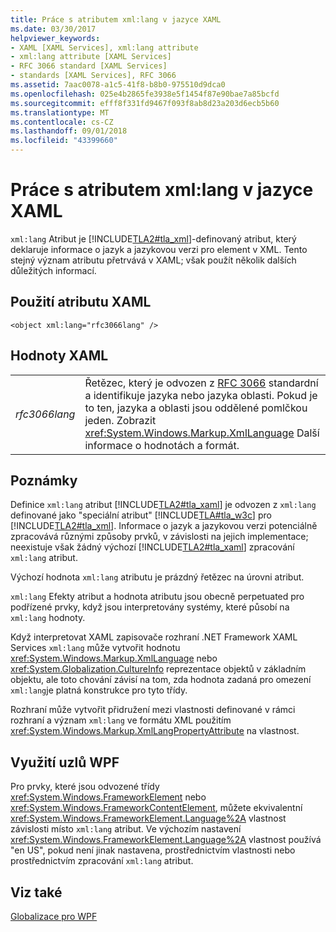 ```yaml
---
title: Práce s atributem xml:lang v jazyce XAML
ms.date: 03/30/2017
helpviewer_keywords:
- XAML [XAML Services], xml:lang attribute
- xml:lang attribute [XAML Services]
- RFC 3066 standard [XAML Services]
- standards [XAML Services], RFC 3066
ms.assetid: 7aac0078-a1c5-41f8-b8b0-975510d9dca0
ms.openlocfilehash: 025e4b2865fe3938e5f1454f87e90bae7a85bcfd
ms.sourcegitcommit: efff8f331fd9467f093f8ab8d23a203d6ecb5b60
ms.translationtype: MT
ms.contentlocale: cs-CZ
ms.lasthandoff: 09/01/2018
ms.locfileid: "43399660"
---
```

# <a name="xmllang-handling-in-xaml"></a>Práce s atributem xml:lang v jazyce XAML
`xml:lang` Atribut je [!INCLUDE[TLA2#tla_xml](../../../includes/tla2sharptla-xml-md.md)]-definovaný atribut, který deklaruje informace o jazyk a jazykovou verzi pro element v XML. Tento stejný význam atributu přetrvává v XAML; však použít několik dalších důležitých informací.  
  
## <a name="xaml-attribute-usage"></a>Použití atributu XAML  
  
```xaml  
<object xml:lang="rfc3066lang" />  
```  
  
## <a name="xaml-values"></a>Hodnoty XAML  
  
|||  
|-|-|  
|*rfc3066lang*|Řetězec, který je odvozen z [RFC 3066](https://go.microsoft.com/fwlink/?LinkId=132454) standardní a identifikuje jazyka nebo jazyka oblasti. Pokud je to ten, jazyka a oblasti jsou oddělené pomlčkou jeden. Zobrazit <xref:System.Windows.Markup.XmlLanguage> Další informace o hodnotách a formát.|  
  
## <a name="remarks"></a>Poznámky  
 Definice `xml:lang` atribut [!INCLUDE[TLA2#tla_xaml](../../../includes/tla2sharptla-xaml-md.md)] je odvozen z `xml:lang` definované jako "speciální atribut" [!INCLUDE[TLA#tla_w3c](../../../includes/tlasharptla-w3c-md.md)] pro [!INCLUDE[TLA2#tla_xml](../../../includes/tla2sharptla-xml-md.md)]. Informace o jazyk a jazykovou verzi potenciálně zpracovává různými způsoby prvků, v závislosti na jejich implementace; neexistuje však žádný výchozí [!INCLUDE[TLA2#tla_xaml](../../../includes/tla2sharptla-xaml-md.md)] zpracování `xml:lang` atribut.  
  
 Výchozí hodnota `xml:lang` atributu je prázdný řetězec na úrovni atribut.  
  
 `xml:lang` Efekty atribut a hodnota atributu jsou obecně perpetuated pro podřízené prvky, když jsou interpretovány systémy, které působí na `xml:lang` hodnoty.  
  
 Když interpretovat XAML zapisovače rozhraní .NET Framework XAML Services `xml:lang` může vytvořit hodnotu <xref:System.Windows.Markup.XmlLanguage> nebo <xref:System.Globalization.CultureInfo> reprezentace objektů v základním objektu, ale toto chování závisí na tom, zda hodnota zadaná pro omezení `xml:lang`je platná konstrukce pro tyto třídy.  
  
 Rozhraní může vytvořit přidružení mezi vlastnosti definované v rámci rozhraní a význam `xml:lang` ve formátu XML použitím <xref:System.Windows.Markup.XmlLangPropertyAttribute> na vlastnost.  
  
## <a name="wpf-usage-nodes"></a>Využití uzlů WPF  
 Pro prvky, které jsou odvozené třídy <xref:System.Windows.FrameworkElement> nebo <xref:System.Windows.FrameworkContentElement>, můžete ekvivalentní <xref:System.Windows.FrameworkElement.Language%2A> vlastnost závislosti místo `xml:lang` atribut. Ve výchozím nastavení <xref:System.Windows.FrameworkElement.Language%2A> vlastnost používá "en US", pokud není jinak nastavena, prostřednictvím vlastnosti nebo prostřednictvím zpracování `xml:lang` atribut.  
  
## <a name="see-also"></a>Viz také  
 [Globalizace pro WPF](../../../docs/framework/wpf/advanced/globalization-for-wpf.md)

